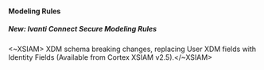 
#### Modeling Rules

##### New: Ivanti Connect Secure Modeling Rules

<~XSIAM> XDM schema breaking changes, replacing User XDM fields with Identity Fields (Available from Cortex XSIAM v2.5).</~XSIAM>
